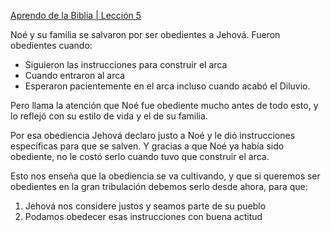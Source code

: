 [Aprendo de la Biblia | Lección 5](https://www.jw.org/finder?srcid=jwlshare&wtlocale=S&prefer=lang&docid=1102016015)

Noé y su familia se salvaron por ser obedientes a Jehová.
Fueron obedientes cuando: 

- Siguieron las instrucciones para construir el arca
- Cuando entraron al arca
- Esperaron pacientemente en el arca incluso cuando acabó el Diluvio.

Pero llama la atención que Noé fue obediente mucho antes de todo esto, y lo reflejó con su estilo de vida y el de su familia. 

Por esa obediencia Jehová declaro justo a Noé y le dió instrucciones específicas para que se salven. Y gracias a que Noé ya había sido obediente, no le costó serlo cuando tuvo que construir el arca.

Esto nos enseña que la obediencia se va cultivando, y que si queremos ser obedientes en la gran tribulación debemos serlo desde ahora, para que:
1. Jehová nos considere justos y seamos parte de su pueblo
2. Podamos obedecer esas instrucciones con buena actitud